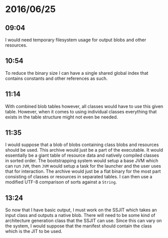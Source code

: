 # 2016/06/25

## 09:04

I would need temporary filesystem usage for output blobs and other resources.

## 10:54

To reduce the binary size I can have a single shared global index that contains
constants and other references as such.

## 11:14

With combined blob tables however, all classes would have to use this given
table. However, when it comes to using individual classes everything that
exists in the table structure might not even be needed.

## 11:35

I would suppose that a blob of blobs containing class blobs and resources
should be used. This archive would just be a part of the executable. It would
essentially be a giant table of resource data and natively compiled classes
in sorted order. The bootstrapping system would setup a base JVM which can
run `JVM`, then `JVM` would setup a task for the launcher and the user uses
that for interaction. The archive would just be a flat binary for the most part
consisting of classes or resources in separated tables. I can then use a
modified UTF-8 comparison of sorts against a `String`.

## 13:24

So now that I have basic output, I must work on the SSJIT which takes an input
class and outputs a native blob. There will need to be some kind of
architecture generation class that the SSJIT can use. Since this can vary on
the system, I would suppose that the manifest should contain the class which
is the JIT to be used.


